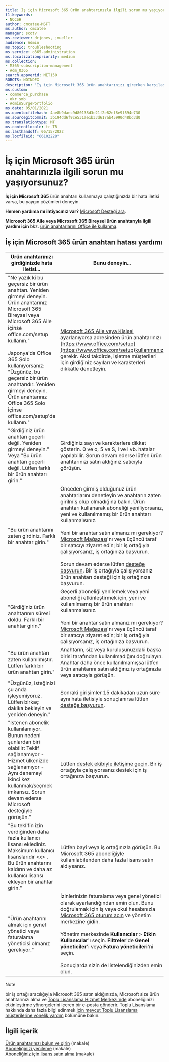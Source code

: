 ```yaml
---
title: İş için Microsoft 365 ürün anahtarınızla ilgili sorun mu yaşıyorsunuz?
f1.keywords:
- NOCSH
author: cmcatee-MSFT
ms.author: cmcatee
manager: scotv
ms.reviewer: drjones, jmueller
audience: Admin
ms.topic: troubleshooting
ms.service: o365-administration
ms.localizationpriority: medium
ms.collection:
- M365-subscription-management
- Adm_O365
search.appverid: MET150
ROBOTS: NOINDEX
description: 'İş için Microsoft 365 ürün anahtarınızı girerken karşılaştığınız sorunları çözmeyi öğrenin. '
ms.custom:
- commerce_purchase
- okr_smb
- AdminSurgePortfolio
ms.date: 05/01/2021
ms.openlocfilehash: 4ae8b9daec9d80138d3e21f2e82ef8e9f594e730
ms.sourcegitcommit: 3b194dd6f9ce531ae1b33d617ab45990d48bd3d0
ms.translationtype: MT
ms.contentlocale: tr-TR
ms.lasthandoff: 06/15/2022
ms.locfileid: "66102228"
---
```

# <a name="problems-with-your-microsoft-365-for-business-product-key"></a>İş için Microsoft 365 ürün anahtarınızla ilgili sorun mu yaşıyorsunuz?

**İş için Microsoft 365** ürün anahtarı kullanmaya çalıştığınızda bir hata iletisi varsa, bu yaygın çözümleri deneyin.
  
 **Hemen yardıma mı ihtiyacınız var?** [Microsoft Desteği ara](../admin/get-help-support.md).
  
 **Microsoft 365 Aile veya Microsoft 365 Bireysel ürün anahtarıyla ilgili yardım için** bkz. [ürün anahtarlarını Office ile kullanma](https://support.microsoft.com/office/12a5763a-d45c-4685-8c95-a44500213759).
  
## <a name="product-key-error-help-with-microsoft-365-for-business"></a>İş için Microsoft 365 ürün anahtarı hatası yardımı

| Ürün anahtarınızı girdiğinizde hata iletisi... | Bunu deneyin... |
|--------------------------------------------------------------------------------------------------------------------------------------------------------------------------------------------------------------------------------------------------------------------------------------------------------------------------------------------------------|----------------------------------------------------------------------------------------------------------------------------------------------------------------------------------------------------------------------------------------------------------------------------------------------------------------------------------------------------------------------------------------------------------------------------------------------------------------------------|
| "Ne yazık ki bu geçersiz bir ürün anahtarı. Yeniden girmeyi deneyin. Ürün anahtarınız Microsoft 365 Bireysel veya Microsoft 365 Aile içinse office.com/setup kullanın." <br/><br/>Japonya'da Office 365 Solo kullanıyorsanız: "Üzgünüz, bu geçersiz bir ürün anahtarıdır. Yeniden girmeyi deneyin. Ürün anahtarınız Office 365 Solo içinse office.com/setup'de kullanın." | [Microsoft 365 Aile veya Kişisel](https://support.microsoft.com/office/28cbc8cf-1332-4f04-9123-9b660abb629e) ayarlanıyorsa adresinden ürün anahtarınızı [https://www.office.com/setup](https://www.office.com/setup)kullanmanız gerekir. Aksi takdirde, işletme müşterileri için girdiğiniz sayıları ve karakterleri dikkatle denetleyin. |
| "Girdiğiniz ürün anahtarı geçerli değil. Yeniden girmeyi deneyin." Veya "Bu ürün anahtarı geçerli değil. Lütfen farklı bir ürün anahtarı girin." | Girdiğiniz sayı ve karakterlere dikkat gösterin. 0 ve o, 5 ve S, I ve l vb. hatalar yapılabilir. Sorun devam ederse lütfen ürün anahtarınızı satın aldığınız satıcıyla görüşün. |
| "Bu ürün anahtarını zaten girdiniz. Farklı bir anahtar girin." | Önceden girmiş olduğunuz ürün anahtarlarını denetleyin ve anahtarın zaten girilmiş olup olmadığına bakın. Ürün anahtarı kullanarak aboneliği yeniliyorsanız, yeni ve kullanılmamış bir ürün anahtarı kullanmalısınız.  <br/><br/>Yeni bir anahtar satın almanız mı gerekiyor? [Microsoft Mağazası](https://go.microsoft.com/fwlink/p/?LinkId=529160)'nı veya üçüncü taraf bir satıcıyı ziyaret edin; bir iş ortağıyla çalışıyorsanız, iş ortağınıza başvurun.  <br/><br/>Sorun devam ederse lütfen [desteğe başvurun](../admin/get-help-support.md). Bir iş ortağıyla çalışıyorsanız ürün anahtarı desteği için iş ortağınıza başvurun. |
| "Girdiğiniz ürün anahtarının süresi doldu. Farklı bir anahtar girin." | Geçerli aboneliği yenilemek veya yeni aboneliği etkinleştirmek için, yeni ve kullanılmamış bir ürün anahtarı kullanmalısınız.<br/><br/>Yeni bir anahtar satın almanız mı gerekiyor? [Microsoft Mağazası](https://go.microsoft.com/fwlink/p/?LinkId=529160)'nı veya üçüncü taraf bir satıcıyı ziyaret edin; bir iş ortağıyla çalışıyorsanız, iş ortağınıza başvurun.   |
| "Bu ürün anahtarı zaten kullanılmıştır. Lütfen farklı bir ürün anahtarı girin." | Anahtarın, siz veya kuruluşunuzdaki başka birisi tarafından kullanılmadığını doğrulayın. Anahtar daha önce kullanılmamışsa lütfen ürün anahtarını satın aldığınız iş ortağınızla veya satıcıyla görüşün. |
| "Üzgünüz, isteğinizi şu anda işleyemiyoruz. Lütfen birkaç dakika bekleyin ve yeniden deneyin." | Sonraki girişimler 15 dakikadan uzun süre aynı hata iletisiyle sonuçlanırsa lütfen [desteğe başvurun](../admin/get-help-support.md). |
| "İstenen abonelik kullanılamıyor. Bunun nedeni şunlardan biri olabilir: Teklif sağlanamıyor - Hizmet ülkenizde sağlanamıyor - Aynı denemeyi ikinci kez kullanmak/seçmek imkansız. Sorun devam ederse Microsoft desteğiyle görüşün." | Lütfen [destek ekibiyle iletişime geçin](../admin/get-help-support.md)[](../admin/get-help-support.md). Bir iş ortağıyla çalışıyorsanız destek için iş ortağınıza başvurun. |
| "Bu teklifin izin verdiğinden daha fazla kullanıcı lisansı eklediniz. Maksimum kullanıcı lisanslarıdır \<x\> . Bu ürün anahtarını kaldırın ve daha az kullanıcı lisansı ekleyen bir anahtar girin." | Lütfen bayi veya iş ortağınızla görüşün. Bu Microsoft 365 aboneliğiyle kullanılabilenden daha fazla lisans satın aldıysanız. |
| "Ürün anahtarını almak için genel yönetici veya faturalama yöneticisi olmanız gerekiyor." | İzinlerinizin faturalama veya genel yönetici olarak ayarlandığından emin olun. Bunu doğrulamak için iş veya okul hesabınızla [Microsoft 365 oturum açın](https://support.microsoft.com/office/e9eb7d51-5430-4929-91ab-6157c5a050b4) ve yönetim merkezine gidin. <br/><br/>Yönetim merkezinde **Kullanıcılar** \> **Etkin Kullanıcılar**'ı seçin. **Filtreler**'de **Genel yöneticiler**'i veya **Fatura yöneticileri**'ni seçin.  <br/><br/>Sonuçlarda sizin de listelendiğinizden emin olun. |

> [!NOTE]
> bir iş ortağı aracılığıyla Microsoft 365 satın aldığınızda, Microsoft size ürün anahtarınızı alma ve [Toplu Lisanslama Hizmet Merkezi'nde](https://go.microsoft.com/fwlink/p/?LinkID=282016) aboneliğinizi etkinleştirme yönergelerini içeren bir e-posta gönderir. Toplu Lisanslama hakkında daha fazla bilgi edinmek [için mevcut Toplu Lisanslama müşterilerine yönelik yardım](https://go.microsoft.com/fwlink/p/?LinkId=534992) bölümüne bakın.
  
## <a name="related-content"></a>İlgili içerik

[Ürün anahtarınızı bulun ve girin](enter-your-product-key.md) (makale)\
[Aboneliğinizi yenileme](subscriptions/renew-your-subscription.md) (makale)\
[Aboneliğiniz için lisans satın alma](licenses/buy-licenses.md) (makale)
